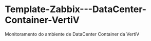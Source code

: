 # Template-Zabbix---DataCenter-Container-VertiV
Monitoramento do ambiente de DataCenter Container da VertiV
